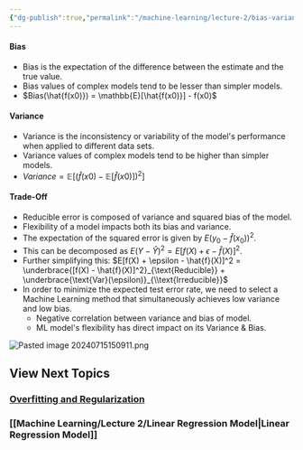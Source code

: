 ```yaml
---
{"dg-publish":true,"permalink":"/machine-learning/lecture-2/bias-variance/","dgPassFrontmatter":true}
---
```


#### Bias
- Bias is the expectation of the difference between the estimate and the true value.
- Bias values of complex models tend to be lesser than simpler models.
- $Bias(\hat{f(x0)}) = \mathbb{E}[\hat{f(x0)}] - f(x0)$
#### Variance
- Variance is the inconsistency or variability of the model's performance when applied to different data sets.
- Variance values of complex models tend to be higher than simpler models.
- ${Variance} = \mathbb{E}\left[(\hat{f}(x0) - \mathbb{E}[\hat{f}(x0)])^2\right]$
#### Trade-Off
- Reducible error is composed of variance and squared bias of the model.
- Flexibility of a model impacts both its bias and variance.
- The expectation of the squared error is given by $E \left( y_0 - \hat{f}(x_0) \right)^2$.
- This can be decomposed as $E(Y - \hat{Y})^2 = E[f(X) + \epsilon - \hat{f}(X)]^2$.
- Further simplifying this:
	 $E[f(X) + \epsilon - \hat{f}(X)]^2 = \underbrace{[f(X) - \hat{f}(X)]^2}_{\text{Reducible}} + \underbrace{\text{Var}(\epsilon)}_{\\text{Irreducible}}$
- In order to minimize the expected test error rate, we need to select a Machine Learning method that simultaneously achieves low variance and low bias.
	- Negative correlation between variance and bias of model.
	- ML model's flexibility has direct impact on its Variance & Bias.

![Pasted image 20240715150911.png](/img/user/Machine%20Learning/Assests/Pasted%20image%2020240715150911.png)
## View Next Topics
### [Overfitting and Regularization](app://obsidian.md/Overfitting%20and%20Regularization)

### [[Machine Learning/Lecture 2/Linear Regression Model\|Linear Regression Model]]